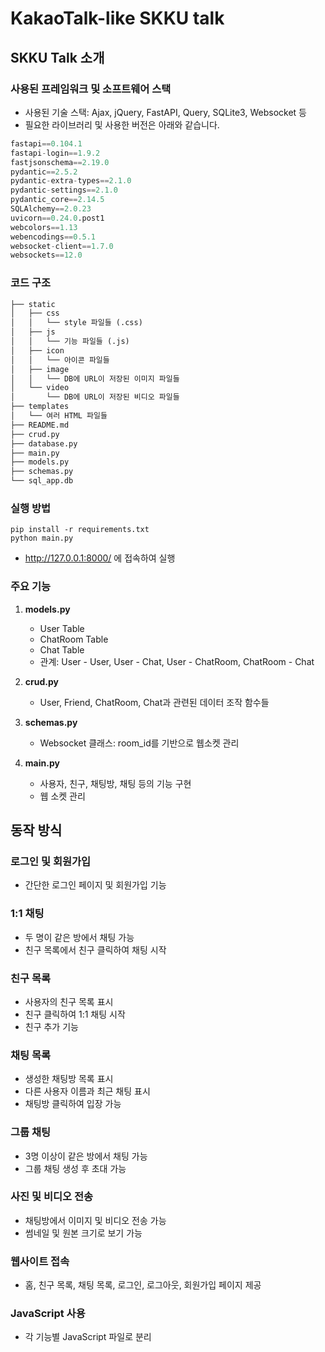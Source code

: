 # KakaoTalk-like SKKU talk

## SKKU Talk 소개

### 사용된 프레임워크 및 소프트웨어 스택

- 사용된 기술 스택: Ajax, jQuery, FastAPI, Query, SQLite3, Websocket 등
- 필요한 라이브러리 및 사용한 버전은 아래와 같습니다.

```python
fastapi==0.104.1
fastapi-login==1.9.2
fastjsonschema==2.19.0
pydantic==2.5.2
pydantic-extra-types==2.1.0
pydantic-settings==2.1.0
pydantic_core==2.14.5
SQLAlchemy==2.0.23
uvicorn==0.24.0.post1
webcolors==1.13
webencodings==0.5.1
websocket-client==1.7.0
websockets==12.0
```

### 코드 구조

```python
├── static
│   ├── css
│   │   └── style 파일들 (.css)
│   ├── js
│   │   └── 기능 파일들 (.js)
│   ├── icon
│   │   └── 아이콘 파일들
│   ├── image
│   │   └── DB에 URL이 저장된 이미지 파일들
│   └── video
│       └── DB에 URL이 저장된 비디오 파일들
├── templates
│   └── 여러 HTML 파일들
├── README.md
├── crud.py
├── database.py
├── main.py
├── models.py
├── schemas.py
└── sql_app.db
```

### 실행 방법

```shell
pip install -r requirements.txt
python main.py
```

- http://127.0.0.1:8000/ 에 접속하여 실행

### 주요 기능

1. **models.py**
   - User Table
   - ChatRoom Table
   - Chat Table
   - 관계: User - User, User - Chat, User - ChatRoom, ChatRoom - Chat

2. **crud.py**
   - User, Friend, ChatRoom, Chat과 관련된 데이터 조작 함수들

3. **schemas.py**
   - Websocket 클래스: room_id를 기반으로 웹소켓 관리

4. **main.py**
   - 사용자, 친구, 채팅방, 채팅 등의 기능 구현
   - 웹 소켓 관리

## 동작 방식

### 로그인 및 회원가입

- 간단한 로그인 페이지 및 회원가입 기능

### 1:1 채팅

- 두 명이 같은 방에서 채팅 가능
- 친구 목록에서 친구 클릭하여 채팅 시작

### 친구 목록

- 사용자의 친구 목록 표시
- 친구 클릭하여 1:1 채팅 시작
- 친구 추가 기능

### 채팅 목록

- 생성한 채팅방 목록 표시
- 다른 사용자 이름과 최근 채팅 표시
- 채팅방 클릭하여 입장 가능

### 그룹 채팅

- 3명 이상이 같은 방에서 채팅 가능
- 그룹 채팅 생성 후 초대 가능

### 사진 및 비디오 전송

- 채팅방에서 이미지 및 비디오 전송 가능
- 썸네일 및 원본 크기로 보기 가능

### 웹사이트 접속

- 홈, 친구 목록, 채팅 목록, 로그인, 로그아웃, 회원가입 페이지 제공

### JavaScript 사용

- 각 기능별 JavaScript 파일로 분리
